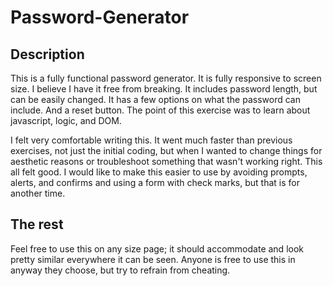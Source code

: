# Password-Generator

## Description

This is a fully functional password generator.  It is fully responsive to screen size.  I believe I have it free from breaking.  It includes password length, but can be easily changed.  It has a few options on what the password can include.  And a reset button.  The point of this exercise was to learn about javascript, logic, and DOM.  

I felt very comfortable writing this.  It went much faster than previous exercises, not just the initial coding, but when I wanted to change things for aesthetic reasons or troubleshoot something that wasn't working right.  This all felt good.  I would like to make this easier to use by avoiding prompts, alerts, and confirms and using a form with check marks, but that is for another time.

## The rest

Feel free to use this on any size page; it should accommodate and look pretty similar everywhere it can be seen.  Anyone is free to use this in anyway they choose, but try to refrain from cheating.